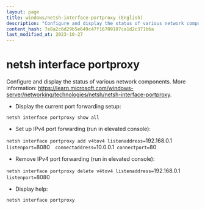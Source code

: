 ```yaml
---
layout: page
title: windows/netsh-interface-portproxy (English)
description: "Configure and display the status of various network components."
content_hash: 7e8a2c6d29b5e649c47f16709187ca1d2c371b6a
last_modified_at: 2023-10-27
---
```

# netsh interface portproxy

Configure and display the status of various network components.
More information: <https://learn.microsoft.com/windows-server/networking/technologies/netsh/netsh-interface-portproxy>.

- Display the current port forwarding setup:

`netsh interface portproxy show all`

- Set up IPv4 port forwarding (run in elevated console):

`netsh interface portproxy add v4tov4 listenaddress=`<span class="tldr-var badge badge-pill bg-dark-lm bg-white-dm text-white-lm text-dark-dm font-weight-bold">192.168.0.1</span>` listenport=`<span class="tldr-var badge badge-pill bg-dark-lm bg-white-dm text-white-lm text-dark-dm font-weight-bold">8080</span>`  connectaddress=`<span class="tldr-var badge badge-pill bg-dark-lm bg-white-dm text-white-lm text-dark-dm font-weight-bold">10.0.0.1</span>` connectport=`<span class="tldr-var badge badge-pill bg-dark-lm bg-white-dm text-white-lm text-dark-dm font-weight-bold">80</span>

- Remove IPv4 port forwarding (run in elevated console):

`netsh interface portproxy delete v4tov4 listenaddress=`<span class="tldr-var badge badge-pill bg-dark-lm bg-white-dm text-white-lm text-dark-dm font-weight-bold">192.168.0.1</span>` listenport=`<span class="tldr-var badge badge-pill bg-dark-lm bg-white-dm text-white-lm text-dark-dm font-weight-bold">8080</span>

- Display help:

`netsh interface portproxy`
